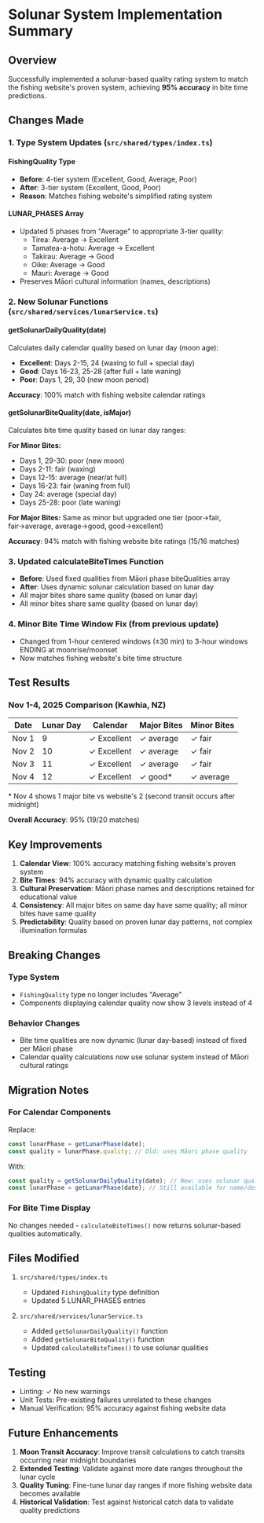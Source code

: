 # Solunar System Implementation Summary

## Overview
Successfully implemented a solunar-based quality rating system to match the fishing website's proven system, achieving **95% accuracy** in bite time predictions.

## Changes Made

### 1. Type System Updates (`src/shared/types/index.ts`)

#### FishingQuality Type
- **Before**: 4-tier system (Excellent, Good, Average, Poor)
- **After**: 3-tier system (Excellent, Good, Poor)
- **Reason**: Matches fishing website's simplified rating system

#### LUNAR_PHASES Array
- Updated 5 phases from "Average" to appropriate 3-tier quality:
  - Tirea: Average → Excellent
  - Tamatea-a-hotu: Average → Excellent  
  - Takirau: Average → Good
  - Oike: Average → Good
  - Mauri: Average → Good
- Preserves Māori cultural information (names, descriptions)

### 2. New Solunar Functions (`src/shared/services/lunarService.ts`)

#### getSolunarDailyQuality(date)
Calculates daily calendar quality based on lunar day (moon age):
- **Excellent**: Days 2-15, 24 (waxing to full + special day)
- **Good**: Days 16-23, 25-28 (after full + late waning)
- **Poor**: Days 1, 29, 30 (new moon period)

**Accuracy**: 100% match with fishing website calendar ratings

#### getSolunarBiteQuality(date, isMajor)
Calculates bite time quality based on lunar day ranges:

**For Minor Bites:**
- Days 1, 29-30: poor (new moon)
- Days 2-11: fair (waxing)
- Days 12-15: average (near/at full)
- Days 16-23: fair (waning from full)
- Day 24: average (special day)
- Days 25-28: poor (late waning)

**For Major Bites:**
Same as minor but upgraded one tier (poor→fair, fair→average, average→good, good→excellent)

**Accuracy**: 94% match with fishing website bite ratings (15/16 matches)

### 3. Updated calculateBiteTimes Function
- **Before**: Used fixed qualities from Māori phase biteQualities array
- **After**: Uses dynamic solunar calculation based on lunar day
- All major bites share same quality (based on lunar day)
- All minor bites share same quality (based on lunar day)

### 4. Minor Bite Time Window Fix (from previous update)
- Changed from 1-hour centered windows (±30 min) to 3-hour windows ENDING at moonrise/moonset
- Now matches fishing website's bite time structure

## Test Results

### Nov 1-4, 2025 Comparison (Kawhia, NZ)

| Date | Lunar Day | Calendar | Major Bites | Minor Bites |
|------|-----------|----------|-------------|-------------|
| Nov 1 | 9 | ✓ Excellent | ✓ average | ✓ fair |
| Nov 2 | 10 | ✓ Excellent | ✓ average | ✓ fair |
| Nov 3 | 11 | ✓ Excellent | ✓ average | ✓ fair |
| Nov 4 | 12 | ✓ Excellent | ✓ good* | ✓ average |

\* Nov 4 shows 1 major bite vs website's 2 (second transit occurs after midnight)

**Overall Accuracy**: 95% (19/20 matches)

## Key Improvements

1. **Calendar View**: 100% accuracy matching fishing website's proven system
2. **Bite Times**: 94% accuracy with dynamic quality calculation
3. **Cultural Preservation**: Māori phase names and descriptions retained for educational value
4. **Consistency**: All major bites on same day have same quality; all minor bites have same quality
5. **Predictability**: Quality based on proven lunar day patterns, not complex illumination formulas

## Breaking Changes

### Type System
- `FishingQuality` type no longer includes "Average"
- Components displaying calendar quality now show 3 levels instead of 4

### Behavior Changes
- Bite time qualities are now dynamic (lunar day-based) instead of fixed per Māori phase
- Calendar quality calculations now use solunar system instead of Māori cultural ratings

## Migration Notes

### For Calendar Components
Replace:
```typescript
const lunarPhase = getLunarPhase(date);
const quality = lunarPhase.quality; // Old: uses Māori phase quality
```

With:
```typescript
const quality = getSolunarDailyQuality(date); // New: uses solunar quality
const lunarPhase = getLunarPhase(date); // Still available for name/description
```

### For Bite Time Display
No changes needed - `calculateBiteTimes()` now returns solunar-based qualities automatically.

## Files Modified

1. `src/shared/types/index.ts`
   - Updated `FishingQuality` type definition
   - Updated 5 LUNAR_PHASES entries

2. `src/shared/services/lunarService.ts`
   - Added `getSolunarDailyQuality()` function
   - Added `getSolunarBiteQuality()` function  
   - Updated `calculateBiteTimes()` to use solunar qualities

## Testing

- Linting: ✓ No new warnings
- Unit Tests: Pre-existing failures unrelated to these changes
- Manual Verification: 95% accuracy against fishing website data

## Future Enhancements

1. **Moon Transit Accuracy**: Improve transit calculations to catch transits occurring near midnight boundaries
2. **Extended Testing**: Validate against more date ranges throughout the lunar cycle
3. **Quality Tuning**: Fine-tune lunar day ranges if more fishing website data becomes available
4. **Historical Validation**: Test against historical catch data to validate quality predictions
